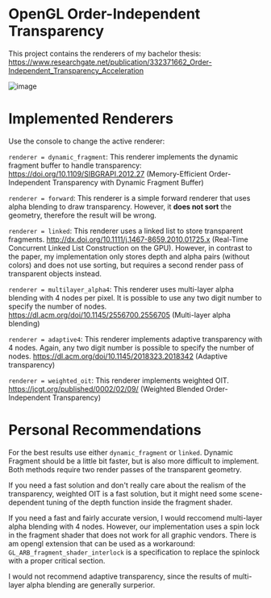 # OpenGL Order-Independent Transparency

This project contains the renderers of my bachelor thesis: https://www.researchgate.net/publication/332371662_Order-Independent_Transparency_Acceleration

![image](https://github.com/user-attachments/assets/4105e930-dd7f-4305-9279-f6284edc9018)


# Implemented Renderers

Use the console to change the active renderer:

`renderer = dynamic_fragment`: This renderer implements the dynamic fragment buffer to handle transparency: https://doi.org/10.1109/SIBGRAPI.2012.27 (Memory-Efficient Order-Independent Transparency with Dynamic Fragment Buffer)

`renderer = forward`: This renderer is a simple forward renderer that uses alpha blending to draw transparency. However, it **does not sort** the geometry, therefore the result will be wrong.

`renderer = linked`: This renderer uses a linked list to store transparent fragments. http://dx.doi.org/10.1111/j.1467-8659.2010.01725.x (Real-Time Concurrent Linked List Construction on the GPU). However, in contrast to the paper, my implementation only stores depth and alpha pairs (without colors) and does not use sorting, but requires a second render pass of transparent objects instead.

`renderer = multilayer_alpha4`: This renderer uses multi-layer alpha blending with 4 nodes per pixel. It is possible to use any two digit number to specify the number of nodes. https://dl.acm.org/doi/10.1145/2556700.2556705 (Multi-layer alpha blending)

`renderer = adaptive4`: This renderer implements adaptive transparency with 4 nodes. Again, any two digit number is possible to specify the number of nodes. https://dl.acm.org/doi/10.1145/2018323.2018342 (Adaptive transparency)

`renderer = weighted_oit`: This renderer implements weighted OIT. https://jcgt.org/published/0002/02/09/ (Weighted Blended Order-Independent Transparency)

# Personal Recommendations

For the best results use either `dynamic_fragment` or `linked`. Dynamic Fragment should be a little bit faster, but is also more difficult to implement. Both methods require two render passes of the transparent geometry.

If you need a fast solution and don't really care about the realism of the transparency, weighted OIT is a fast solution, but it might need some scene-dependent tuning of the depth function inside the fragment shader.

If you need a fast and fairly accurate version, I would reccomend multi-layer alpha blending with 4 nodes. However, our implementation uses a spin lock in the fragment shader that does not work for all graphic vendors. There is am opengl extension that can be used as a workaround: `GL_ARB_fragment_shader_interlock` is a specification to replace the spinlock with a proper critical section. 

I would not recommend adaptive transparency, since the results of multi-layer alpha blending are generally surperior.
